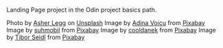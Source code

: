 Landing Page project in the Odin project basics path.

Photo by <a href="https://unsplash.com/@leggie02?utm_source=unsplash&utm_medium=referral&utm_content=creditCopyText">Asher Legg</a> on <a href="https://unsplash.com/s/photos/french-horn?utm_source=unsplash&utm_medium=referral&utm_content=creditCopyText">Unsplash</a>
Image by <a href="https://pixabay.com/users/adinavoicu-485024/?utm_source=link-attribution&amp;utm_medium=referral&amp;utm_campaign=image&amp;utm_content=2082985">Adina Voicu</a> from <a href="https://pixabay.com//?utm_source=link-attribution&amp;utm_medium=referral&amp;utm_campaign=image&amp;utm_content=2082985">Pixabay</a>
Image by <a href="https://pixabay.com/users/suhmobil-5887471/?utm_source=link-attribution&amp;utm_medium=referral&amp;utm_campaign=image&amp;utm_content=2681863">suhmobil</a> from <a href="https://pixabay.com//?utm_source=link-attribution&amp;utm_medium=referral&amp;utm_campaign=image&amp;utm_content=2681863">Pixabay</a>
Image by <a href="https://pixabay.com/users/cooldanek-7781789/?utm_source=link-attribution&amp;utm_medium=referral&amp;utm_campaign=image&amp;utm_content=4559955">cooldanek</a> from <a href="https://pixabay.com//?utm_source=link-attribution&amp;utm_medium=referral&amp;utm_campaign=image&amp;utm_content=4559955">Pixabay</a>
Image by <a href="https://pixabay.com/users/kinke-6478979/?utm_source=link-attribution&amp;utm_medium=referral&amp;utm_campaign=image&amp;utm_content=3935016">Tibor Seidl</a> from <a href="https://pixabay.com//?utm_source=link-attribution&amp;utm_medium=referral&amp;utm_campaign=image&amp;utm_content=3935016">Pixabay</a>
